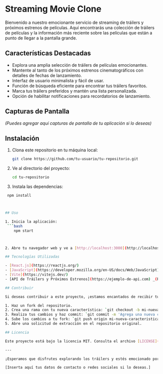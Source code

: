 # Streaming Movie Clone

Bienvenido a nuestro emocionante servicio de streaming de tráilers y próximos estrenos de películas. Aquí encontrarás una colección de tráilers de películas y la información más reciente sobre las películas que están a punto de llegar a la pantalla grande.

## Características Destacadas

- Explora una amplia selección de tráilers de películas emocionantes.
- Mantente al tanto de los próximos estrenos cinematográficos con detalles de fechas de lanzamiento.
- Interfaz de usuario minimalista y fácil de usar.
- Función de búsqueda eficiente para encontrar tus tráilers favoritos.
- Marca tus tráilers preferidos y mantén una lista personalizada.
- Opción de habilitar notificaciones para recordatorios de lanzamiento.

## Capturas de Pantalla

_(Puedes agregar aquí capturas de pantalla de tu aplicación si lo deseas)_

## Instalación

1. Clona este repositorio en tu máquina local:
   ```bash
   git clone https://github.com/tu-usuario/tu-repositorio.git


2. Ve al directorio del proyecto:
   ```bash
   cd tu-repositorio


3. Instala las dependencias:
  ```bash
   npm install



## Uso

1. Inicia la aplicación:
   ```bash
      npm start



2. Abre tu navegador web y ve a [http://localhost:3000](http://localhost:3000).

## Tecnologías Utilizadas

- [React.js](https://reactjs.org/)
- [JavaScript](https://developer.mozilla.org/en-US/docs/Web/JavaScript)
- [Vite](https://vitejs.dev/)
- [API de Tráilers y Próximos Estrenos](https://ejemplo-de-api.com) _(Reemplaza con el enlace a tu API si es necesario)_

## Contribuir

Si deseas contribuir a este proyecto, ¡estamos encantados de recibir tus contribuciones! Por favor, sigue estos pasos:

1. Haz un fork del repositorio.
2. Crea una rama con tu nueva característica: `git checkout -b mi-nueva-caracteristica`.
3. Realiza tus cambios y haz commit: `git commit -m 'Agrega una nueva característica'`.
4. Sube los cambios a tu fork: `git push origin mi-nueva-caracteristica`.
5. Abre una solicitud de extracción en el repositorio original.

## Licencia

Este proyecto está bajo la licencia MIT. Consulta el archivo [LICENSE](LICENSE) para obtener más detalles.

---

¡Esperamos que disfrutes explorando los tráilers y estés emocionado por los próximos estrenos con nuestra aplicación! Si tienes alguna pregunta o comentario, no dudes en ponerte en contacto con nosotros.

[Inserta aquí tus datos de contacto o redes sociales si lo deseas.]


